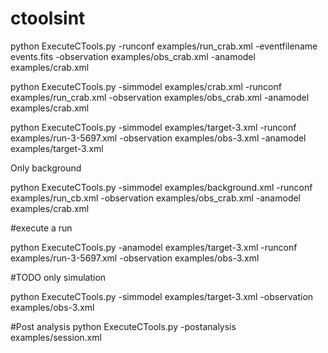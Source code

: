 # ctoolsint

python ExecuteCTools.py  -runconf examples/run_crab.xml -eventfilename events.fits -observation examples/obs_crab.xml -anamodel examples/crab.xml 

python ExecuteCTools.py -simmodel examples/crab.xml -runconf examples/run_crab.xml -observation examples/obs_crab.xml -anamodel examples/crab.xml 

python ExecuteCTools.py -simmodel examples/target-3.xml -runconf examples/run-3-5697.xml -observation examples/obs-3.xml -anamodel examples/target-3.xml

Only background

python ExecuteCTools.py -simmodel examples/background.xml -runconf examples/run_cb.xml -observation examples/obs_crab.xml -anamodel examples/crab.xml

#execute a run 

python ExecuteCTools.py -anamodel examples/target-3.xml -runconf examples/run-3-5697.xml -observation examples/obs-3.xml 

#TODO only simulation

python ExecuteCTools.py -simmodel examples/target-3.xml -observation examples/obs-3.xml 

#Post analysis
python ExecuteCTools.py -postanalysis examples/session.xml


